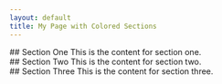```yaml
---
layout: default
title: My Page with Colored Sections
---
```


<div class="section-one">
  ## Section One
  This is the content for section one.
</div>

<div class="section-two">
  ## Section Two
  This is the content for section two.
</div>

<div class="section-three">
  ## Section Three
  This is the content for section three.
</div>
